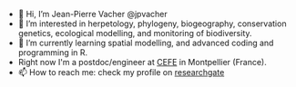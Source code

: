 - 👋 Hi, I’m Jean-Pierre Vacher @jpvacher
- 👀 I’m interested in herpetology, phylogeny, biogeography, conservation genetics, ecological modelling, and monitoring of biodiversity.
- 🌱 I’m currently learning spatial modelling, and advanced coding and programming in R.
- Right now I'm a postdoc/engineer at [CEFE](https://www.cefe.cnrs.fr/fr/) in Montpellier (France).
- 📫 How to reach me: check my profile on [researchgate](https://www.researchgate.net/profile/Jean-Pierre-Vacher)

<!---
jpvacher/jpvacher is a ✨ special ✨ repository because its `README.md` (this file) appears on your GitHub profile.
You can click the Preview link to take a look at your changes.
--->

